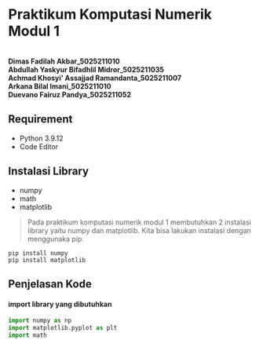 # Praktikum Komputasi Numerik Modul 1
**<br>Dimas Fadilah Akbar_5025211010**
**<br>Abdullah Yaskyur Bifadhlil Midror_5025211035**
**<br>Achmad Khosyi' Assajjad Ramandanta_5025211007**
**<br>Arkana Bilal Imani_5025211010**
**<br>Duevano Fairuz Pandya_5025211052**


## Requirement
- Python 3.9.12
- Code Editor

## Instalasi Library
- numpy
- math
- matplotlib
> Pada praktikum komputasi numerik modul 1 membutuhkan 2 instalasi library yaitu numpy dan matplotlib. Kita bisa lakukan instalasi dengan menggunaka pip.
``` 
pip install numpy
pip install matplotlib
```

## Penjelasan Kode 
#### import library yang dibutuhkan
```py
import numpy as np
import matplotlib.pyplot as plt
import math
```


